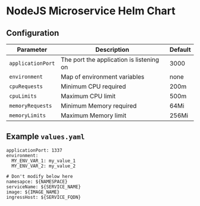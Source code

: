 # NodeJS Microservice Helm Chart

## Configuration
| Parameter          | Description                             | Default     |
|--------------------|-----------------------------------------|-------------|
|`applicationPort`   |The port the application is listening on |3000         |
|`environment`       |Map of environment variables             |none         |
|`cpuRequests`       |Minimum CPU required                     |200m         |
|`cpuLimits`         |Maximum CPU limit                        |500m         |
|`memoryRequests`    |Minimum Memory required                  |64Mi         |
|`memoryLimits`      |Maximum Memory limit                     |256Mi        | 

## Example `values.yaml`
```
applicationPort: 1337
environment:
  MY_ENV_VAR_1: my_value_1
  MY_ENV_VAR_2: my_value_2

# Don't modify below here
namesapce: ${NAMESPACE}
serviceName: ${SERVICE_NAME}
image: ${IMAGE_NAME}
ingressHost: ${SERVICE_FQDN}
```